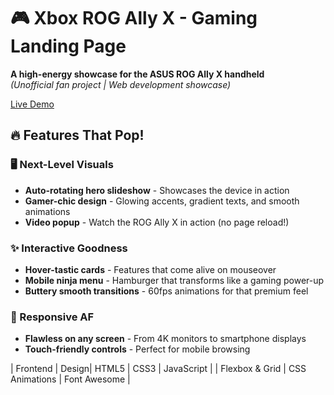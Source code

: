 # 🎮 Xbox ROG Ally X - Gaming Landing Page 

**A high-energy showcase for the ASUS ROG Ally X handheld**  
*(Unofficial fan project | Web development showcase)*  

[Live Demo](https://abdulsalam626.github.io/Xbox-Rog-Ally-X/)  


## 🔥 Features That Pop!

### 🖥️ Next-Level Visuals
- **Auto-rotating hero slideshow** - Showcases the device in action
- **Gamer-chic design** - Glowing accents, gradient texts, and smooth animations
- **Video popup** - Watch the ROG Ally X in action (no page reload!)

### ✨ Interactive Goodness
- **Hover-tastic cards** - Features that come alive on mouseover
- **Mobile ninja menu** - Hamburger that transforms like a gaming power-up
- **Buttery smooth transitions** - 60fps animations for that premium feel

### 📱 Responsive AF
- **Flawless on any screen** - From 4K monitors to smartphone displays
- **Touch-friendly controls** - Perfect for mobile browsing


| Frontend | Design| HTML5 | CSS3 | JavaScript |
| Flexbox & Grid | CSS Animations | Font Awesome |

 

